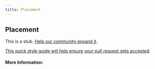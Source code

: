 ```yaml
---
title: Placement
---
```


## Placement

This is a stub. [Help our community expand it](https://github.com/freecodecamp/guides/tree/master/src/pages/articles/design/typography/placement/index.md).

[This quick style guide will help ensure your pull request gets accepted](https://github.com/freeCodeCamp/guides/blob/master/README.md).

<!-- The article goes here, in GitHub-flavored Markdown. Feel free to add YouTube videos, images, and CodePen/JSBin embeds  -->

#### More Information:
<!-- Please add any articles you think might be helpful to read before writing the article -->


